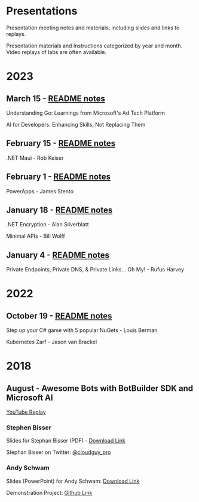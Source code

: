 # Presentations
Presentation meeting notes and materials, including slides and links to replays.

Presentation materials and Instructions categorized by year and month.  Video replays of labs are often available.  

# 2023

## March 15 - [README notes](https://github.com/phillydotnet/Presentations/tree/master/2023/0315-dotnet/README.md)
Understanding Go: Learnings from Microsoft's Ad Tech Platform

AI for Developers: Enhancing Skills, Not Replacing Them
## February 15 - [README notes](https://github.com/phillydotnet/Presentations/tree/master/2023/0215-dotnet/README.md)

.NET Maui - Rob Keiser

## February 1 - [README notes](https://github.com/phillydotnet/Presentations/tree/master/2023/0201-Azure/README.md)

PowerApps - James Stento

## January 18 - [README notes](https://github.com/phillydotnet/Presentations/tree/master/2023/0118-dotnet/README.md)

.NET Encryption - Alan Silverblatt

Minimal APIs - Bill Wolff

## January 4 - [README notes](https://github.com/phillydotnet/Presentations/tree/master/2023/0104-Azure/README.md)

Private Endpoints, Private DNS, & Private Links... Oh My! - Rufus Harvey
<br/>

# 2022

## October 19 - [README notes](https://github.com/phillydotnet/Presentations/blob/master/2022/1019-dotnet/README.md)
Step up your C# game with 5 popular NuGets - Louis Berman

Kubernetes Zarf - Jason van Brackel
<br/>

# 2018

## August - Awesome Bots with BotBuilder SDK and Microsoft AI

[YouTube Replay](https://www.youtube.com/watch?v=x9gUGrJRrGA)

### Stephen Bisser
Slides for Stephan Bisser (PDF) - [Download Link](/2018/08/SB_Boost_WP_with_AI.pdf)

Stephan Bisser on Twitter: [@cloudguy_pro](https://twitter.com/cloudguy_pro)

### Andy Schwam
Slides (PowerPoint) for Andy Schwam: [ Download Link ](http://www.schwammysays.net/wp-content/uploads/2018/08/BotFrameworkSlides.zip)

Demonstration Project: [Github Link](https://github.com/schwammy/conference-bot)
